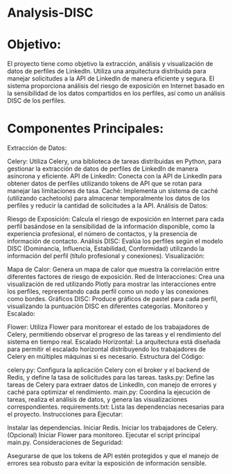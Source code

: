 # Analysis-DISC

# Objetivo:
El proyecto tiene como objetivo la extracción, análisis y visualización de datos de perfiles de LinkedIn. Utiliza una arquitectura distribuida para manejar solicitudes a la API de LinkedIn de manera eficiente y segura. El sistema proporciona análisis del riesgo de exposición en Internet basado en la sensibilidad de los datos compartidos en los perfiles, así como un análisis DISC de los perfiles.

# Componentes Principales:

Extracción de Datos:

Celery: Utiliza Celery, una biblioteca de tareas distribuidas en Python, para gestionar la extracción de datos de perfiles de LinkedIn de manera asíncrona y eficiente.
API de LinkedIn: Conecta con la API de LinkedIn para obtener datos de perfiles utilizando tokens de API que se rotan para manejar las limitaciones de tasa.
Caché: Implementa un sistema de caché (utilizando cachetools) para almacenar temporalmente los datos de los perfiles y reducir la cantidad de solicitudes a la API.
Análisis de Datos:

Riesgo de Exposición: Calcula el riesgo de exposición en Internet para cada perfil basándose en la sensibilidad de la información disponible, como la experiencia profesional, el número de contactos, y la presencia de información de contacto.
Análisis DISC: Evalúa los perfiles según el modelo DISC (Dominancia, Influencia, Estabilidad, Conformidad) utilizando la información del perfil (título profesional y conexiones).
Visualización:

Mapa de Calor: Genera un mapa de calor que muestra la correlación entre diferentes factores de riesgo de exposición.
Red de Interacciones: Crea una visualización de red utilizando Plotly para mostrar las interacciones entre los perfiles, representando cada perfil como un nodo y las conexiones como bordes.
Gráficos DISC: Produce gráficos de pastel para cada perfil, visualizando la puntuación DISC en diferentes categorías.
Monitoreo y Escalado:

Flower: Utiliza Flower para monitorear el estado de los trabajadores de Celery, permitiendo observar el progreso de las tareas y el rendimiento del sistema en tiempo real.
Escalado Horizontal: La arquitectura está diseñada para permitir el escalado horizontal distribuyendo los trabajadores de Celery en múltiples máquinas si es necesario.
Estructura del Código:

celery.py: Configura la aplicación Celery con el broker y el backend de Redis, y define la tasa de solicitudes para las tareas.
tasks.py: Define las tareas de Celery para extraer datos de LinkedIn, con manejo de errores y caché para optimizar el rendimiento.
main.py: Coordina la ejecución de tareas, realiza el análisis de datos, y genera las visualizaciones correspondientes.
requirements.txt: Lista las dependencias necesarias para el proyecto.
Instrucciones para Ejecutar:

Instalar las dependencias.
Iniciar Redis.
Iniciar los trabajadores de Celery.
(Opcional) Iniciar Flower para monitoreo.
Ejecutar el script principal main.py.
Consideraciones de Seguridad:

Asegurarse de que los tokens de API estén protegidos y que el manejo de errores sea robusto para evitar la exposición de información sensible.
